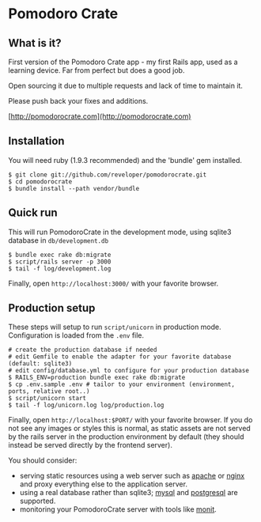 Pomodoro Crate
===============

What is it?
----------
First version of the Pomodoro Crate app - my first Rails app, used as a learning device. Far from perfect but does a good job.

Open sourcing it due to multiple requests and lack of time to maintain it.

Please push back your fixes and additions.

[http://pomodorocrate.com](http://pomodorocrate.com)

Installation
------------
You will need ruby (1.9.3 recommended) and the 'bundle' gem installed.

    $ git clone git://github.com/reveloper/pomodorocrate.git
    $ cd pomodorocrate
    $ bundle install --path vendor/bundle

Quick run
---------
This will run PomodoroCrate in the development mode, using sqlite3 database in `db/development.db`

    $ bundle exec rake db:migrate
    $ script/rails server -p 3000
    $ tail -f log/development.log

Finally, open `http://localhost:3000/` with your favorite browser.

Production setup
----------------
These steps will setup to run `script/unicorn` in production mode. Configuration is loaded from the `.env` file.

    # create the production database if needed
    # edit Gemfile to enable the adapter for your favorite database (default: sqlite3)
    # edit config/database.yml to configure for your production database
    $ RAILS_ENV=production bundle exec rake db:migrate
    $ cp .env.sample .env # tailor to your environment (environment, ports, relative root..)
    $ script/unicorn start
    $ tail -f log/unicorn.log log/production.log

Finally, open `http://localhost:$PORT/` with your favorite browser. If you do not see any images or styles this is normal, as static assets are not served by the rails server in the production environment by default (they should instead be served directly by the frontend server).

You should consider:

* serving static resources using a web server such as [apache](http://httpd.apache.org/) or [nginx](http://wiki.nginx.org/) and proxy everything else to the application server.
* using a real database rather than sqlite3; [mysql](http://www.mysql.com) and [postgresql](http://www.postgresql.org) are supported.
* monitoring your PomodoroCrate server with tools like [monit](http://mmonit.com/monit).
